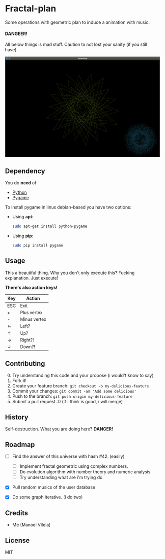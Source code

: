 # Fractal-plan

Some operations with geometric plan to induce a animation with music.

#### DANGEER!

All below things is mad stuff. Caution to not lost your sanity (if you still have).

![mad-graph](fractal-plan.png)

## Dependency

You do **need** of:
  * [Python](https://www.python.org/)
  * [Pygame](http://www.pygame.org/download.shtml)

To install pygame in linux debian-based you have two options:

  * Using **apt**:
    ```bash
    sudo apt-get install python-pygame
    ```
 
  * Using **pip**:
    ```bash
    sudo pip install pygame
    ```

## Usage

This a beautiful thing. Why you don't only execute this? Fucking explanation. Just execute!

__There's also action keys!__

| Key  |      Action       |
|------| ----------------  |
| ESC  |  Exit             |
|  +   |  Plus vertex      |
|  -   |  Minus vertex	   |
|  ←   |  Left?            |
|  ↑   |  Up?              |
|  →   |  Right?!          |
|  ↓   |  Down?!           |
	
## Contributing

0. Try understanding this code and your propose (i would't know to say)
1. Fork it!
2. Create your feature branch: `git checkout -b my-delicious-feature`
3. Commit your changes: `git commit -am 'Add some delicious'`
4. Push to the branch: `git push origin my-delicious-feature`
5. Submit a pull request :D (if i think is good, i will merge)

## History

Self-destruction. What you are doing here? **DANGER!**

## Roadmap 
  - [ ] Find the answer of this universe with hash #42. (easily)
  	- [ ] Implement fractal geometric using complex numbers.
  	- [ ] Do evolution algorithm with number theory and numeric analysis
  	- [ ] Try understanding what are i'm trying do.
  - [X] Pull random musics of the user database
  - [X] Do some graph iterative. (i do two)


## Credits
  - Me (Manoel Vilela)

## License

MIT 